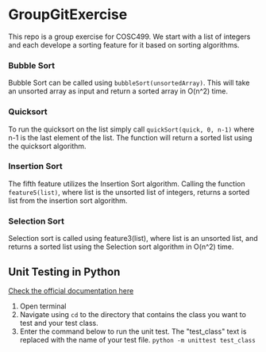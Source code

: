# GroupGitExercise

This repo is a group exercise for COSC499. We start with a list of integers and each develope a sorting feature for it based on sorting algorithms.

### Bubble Sort
Bubble Sort can be called using `bubbleSort(unsortedArray)`. This will take an unsorted array as input and return a sorted array in O(n^2) time.

### Quicksort
To run the quicksort on the list simply call `quickSort(quick, 0, n-1)` where n-1 is the last element of the list. The function will return a sorted list using the quicksort algorithm.

### Insertion Sort
The fifth feature utilizes the Insertion Sort algorithm. Calling the function `feature5(list)`, where list is the unsorted list of integers, returns a sorted list from the insertion sort algorithm.

### Selection Sort
Selection sort is called using feature3(list), where list is an unsorted list, and returns a sorted list using the Selection sort algorithm in O(n^2) time. 

## Unit Testing in Python
[Check the official documentation here](https://docs.python.org/3/library/unittest.html)

1. Open terminal
2. Navigate using `cd` to the directory that contains the class you want to test and your test class.
3. Enter the command below to run the unit test. The "test_class" text is replaced with the name of your test file.
`python -m unittest test_class`
